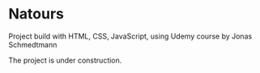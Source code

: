 # Natours
Project build with HTML, CSS, JavaScript, using Udemy course by Jonas Schmedtmann


The project is under construction.
